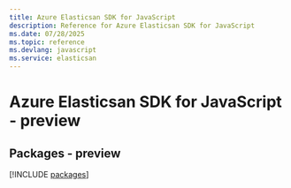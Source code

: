 ```yaml
---
title: Azure Elasticsan SDK for JavaScript
description: Reference for Azure Elasticsan SDK for JavaScript
ms.date: 07/28/2025
ms.topic: reference
ms.devlang: javascript
ms.service: elasticsan
---
```

# Azure Elasticsan SDK for JavaScript - preview
## Packages - preview
[!INCLUDE [packages](elasticsan-index.md)]